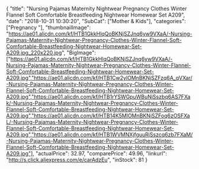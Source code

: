 {
	"title": "Nursing Pajamas Maternity Nightwear Pregnancy Clothes Winter Flannel Soft Comfortable Breastfeeding Nightwear Homewear Set A209",
	"date": "2018-10-31 10:30:20",
	"SubCat": ["Mother & Kids"],
	"categories": ["Pregnancy "],
	"thumbnailImage": "https://ae01.alicdn.com/kf/HTB1GkkHlqQoBKNjSZJnq6yw9VXaA/-Nursing-Pajamas-Maternity-Nightwear-Pregnancy-Clothes-Winter-Flannel-Soft-Comfortable-Breastfeeding-Nightwear-Homewear-Set-A209.jpg_220x220.jpg",
	"BigImage": ["https://ae01.alicdn.com/kf/HTB1GkkHlqQoBKNjSZJnq6yw9VXaA/-Nursing-Pajamas-Maternity-Nightwear-Pregnancy-Clothes-Winter-Flannel-Soft-Comfortable-Breastfeeding-Nightwear-Homewear-Set-A209.jpg","https://ae01.alicdn.com/kf/HTB1Cw2ylOMnBKNjSZFzq6A_qVXar/-Nursing-Pajamas-Maternity-Nightwear-Pregnancy-Clothes-Winter-Flannel-Soft-Comfortable-Breastfeeding-Nightwear-Homewear-Set-A209.jpg","https://ae01.alicdn.com/kf/HTB1rYSWGpuWBuNjSszbq6AS7FXak/-Nursing-Pajamas-Maternity-Nightwear-Pregnancy-Clothes-Winter-Flannel-Soft-Comfortable-Breastfeeding-Nightwear-Homewear-Set-A209.jpg","https://ae01.alicdn.com/kf/HTB14K5MlOMnBKNjSZFoq6zOSFXaL/-Nursing-Pajamas-Maternity-Nightwear-Pregnancy-Clothes-Winter-Flannel-Soft-Comfortable-Breastfeeding-Nightwear-Homewear-Set-A209.jpg","https://ae01.alicdn.com/kf/HTB1WVMNXjfguuRjSszcq6zb7FXaM/-Nursing-Pajamas-Maternity-Nightwear-Pregnancy-Clothes-Winter-Flannel-Soft-Comfortable-Breastfeeding-Nightwear-Homewear-Set-A209.jpg"],
	"actualPrice": 32.97,
	"comparePrice": 49.96,
	"linkurl": "http://s.click.aliexpress.com/e/carAdzEu",
	"inStock": 81
}
